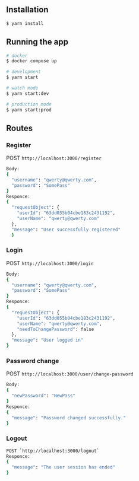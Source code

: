 ## Installation

```bash
$ yarn install
```

## Running the app

```bash
# docker
$ docker compose up

# development
$ yarn start

# watch mode
$ yarn start:dev

# production mode
$ yarn start:prod
```

## Routes

### Register

POST `http://localhost:3000/register`
```bash
Body:
{
  "username": "qwerty@qwerty.com",
  "password": "SomePass"
}
Responce:
{
  "requestObject": {
    "userId": "63dd055b04cbe183c2431192",
    "userName": "qwerty@qwerty.com"
  },
  "message": "User successfully registered"
  }
```

### Login

POST `http://localhost:3000/login`
```bash
Body:
{
  "username": "qwerty@qwerty.com",
  "password": "SomePass"
}
Responce:
{
  "requestObject": {
    "userId": "63dd055b04cbe183c2431192",
    "userName": "qwerty@qwerty.com",
    "needToChangePassword": false
  },
  "message": "User logged in"
}
```
### Password change

POST `http://localhost:3000/user/change-password`
```bash
Body:
{
  "newPassword": "NewPass"
}
Responce:
{
  "message": "Password changed successfully."
}
```
### Logout
```bash
POST `http://localhost:3000/logout`
Responce:
{
  "message": "The user session has ended"
}
```
